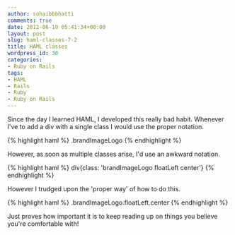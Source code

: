 ```yaml
---
author: sohaibbbhatti
comments: true
date: 2012-06-19 05:41:34+00:00
layout: post
slug: haml-classes-7-2
title: HAML classes
wordpress_id: 30
categories:
- Ruby on Rails
tags:
- HAML
- Rails
- Ruby
- Ruby on Rails
---
```


Since the day I learned HAML, I developed this really bad habit. Whenever I've to add a div with a single class I would use the proper notation.

{% highlight haml %}
  .brandImageLogo
{% endhighlight %}

However, as soon as multiple classes arise, I'd use an awkward notation.

{% highlight haml %}
  div{class: 'brandImageLogo floatLeft center'}
{% endhighlight %}


However I trudged upon the 'proper way' of how to do this.

{% highlight haml %}
  .brandImageLogo.floatLeft.center
{% endhighlight %}


Just proves how important it is to keep reading up on things you believe you're comfortable with!
